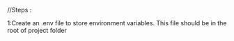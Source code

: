 //Steps :

1:Create an .env file to store environment variables.
This file should be in the root of project folder
